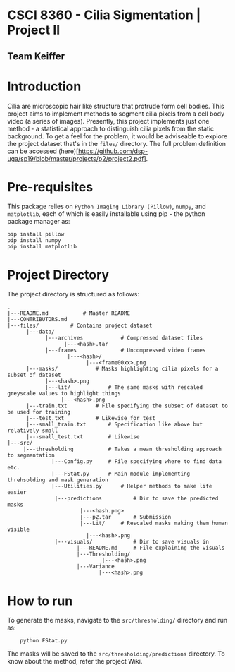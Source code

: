 # CSCI 8360 - Cilia Sigmentation | Project II
## Team Keiffer


# Introduction
Cilia are microscopic hair like structure that protrude form cell bodies. This project aims to implement methods to segment cilia pixels from a cell body video (a series of images). Presently, this project implements just one method - a statistical approach to distinguish cilia pixels from the static background. To get a feel for the problem, it would be adviseable to explore the project dataset that's in the `files/` directory. The full problem definition can be accessed (here)[https://github.com/dsp-uga/sp19/blob/master/projects/p2/project2.pdf].

# Pre-requisites
This package relies on `Python Imaging Library (Pillow)`, `numpy`, and `matplotlib`, each of which is easily installable using pip - the python package manager as:
```
pip install pillow
pip install numpy
pip install matplotlib
```

# Project Directory
The project directory is structured as follows:
```
.
|---README.md			# Master README
|---CONTRIBUTORS.md								
|---files/			# Contains project dataset
      |---data/
		    |---archives			# Compressed dataset files
		          |---<hash>.tar					
		    |---frames				# Uncompressed video frames
				   |---<hash>/
				         |---<frame00xx>.png		
      |---masks/			# Masks highlighting cilia pixels for a subset of dataset
            |---<hash>.png
            |---lit/			# The same masks with rescaled greyscale values to highlight things 
                 |---<hash>.png
      |---train.txt			# File specifying the subset of dataset to be used for training
      |---test.txt			# Likewise for test
      |---small_train.txt		# Specification like above but relatively small
      |---small_test.txt		# Likewise
|---src/
     |---thresholding			# Takes a mean thresholding approach to segmentation
              |---Config.py		# File specifying where to find data etc.
              |---FStat.py		# Main module implementing threhsolding and mask generation
              |---Utilities.py		# Helper methods to make life easier
			   |---predictions			# Dir to save the predicted masks
					   |---<hash.png>				
					   |---p2.tar		# Submission
					   |---Lit/		# Rescaled masks making them human visible
			  	         |---<hash>.png			
	 		   |---visuals/				# Dir to save visuals in
				      |---README.md		# File explaining the visuals
				      |---Thresholding/			
							  |---<hash>.png
				      |---Variance
				             |---<hash>.png
```

# How to run
To generate the masks, navigate to the `src/thresholding/` directory and run as:
```
	python FStat.py
```
The masks will be saved to the `src/thresholding/predictions` directory. To know about the method, refer the project Wiki.
